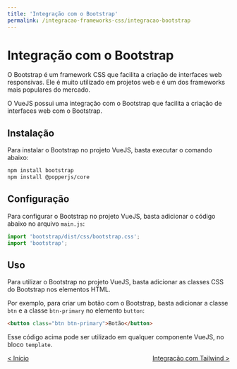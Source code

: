 ```yaml
---
title: 'Integração com o Bootstrap'
permalink: /integracao-frameworks-css/integracao-bootstrap
---
```


# Integração com o Bootstrap

O Bootstrap é um framework CSS que facilita a criação de interfaces web responsivas. Ele é muito utilizado em projetos web e é um dos frameworks mais populares do mercado.

O VueJS possui uma integração com o Bootstrap que facilita a criação de interfaces web com o Bootstrap.

## Instalação

Para instalar o Bootstrap no projeto VueJS, basta executar o comando abaixo:

```bash
npm install bootstrap
npm install @popperjs/core
```

## Configuração

Para configurar o Bootstrap no projeto VueJS, basta adicionar o código abaixo no arquivo `main.js`:

```js
import 'bootstrap/dist/css/bootstrap.css';
import 'bootstrap';
```

## Uso

Para utilizar o Bootstrap no projeto VueJS, basta adicionar as classes CSS do Bootstrap nos elementos HTML.

Por exemplo, para criar um botão com o Bootstrap, basta adicionar a classe `btn` e a classe `btn-primary` no elemento `button`:

```html
<button class="btn btn-primary">Botão</button>
```

Esse código acima pode ser utilizado em qualquer componente VueJS, no bloco `template`.

<span style="display: flex; justify-content: space-between;"><span>[&lt; Início](. 'Anterior')</span> <span>[Integração com Tailwind &gt;](integracao-bootstrap.html 'Próximo')</span></span>
